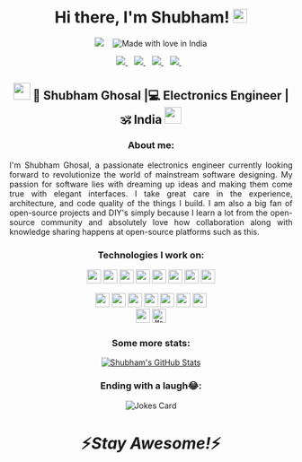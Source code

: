 <div align="center">
   <h1>Hi there, I'm Shubham! <img src="https://media.giphy.com/media/hvRJCLFzcasrR4ia7z/giphy.gif" width="25px"> </h1>
</div>

<div align="center">

![](https://komarev.com/ghpvc/?username=your-github-shubhamghosal&color=blue) &nbsp;&nbsp; ![Made with love in India](https://madewithlove.now.sh/in?heart=true&colorB=%233a38dc)
   
</div>

<p align='center'>
  <a href="https://www.linkedin.com/in/shubham-ghosal/">
    <img src="https://img.shields.io/badge/linkedin-%230077B5.svg?&style=for-the-badge&logo=linkedin&logoColor=white" />
  </a>&nbsp;&nbsp;
  <a href="https://www.instagram.com/electronically_energized/">
    <img src="https://img.shields.io/badge/Instagram-E4405F?style=for-the-badge&logo=instagram&logoColor=white" />        
  </a>&nbsp;&nbsp;
     <a href="https://twitter.com/ShubhamGhoshal">
    <img src="https://img.shields.io/badge/Twitter-1DA1F2?style=for-the-badge&logo=twitter&logoColor=white" />        
  </a>&nbsp;&nbsp;
        <a href="https://www.hackerrank.com/shubhamghosal">
    <img src="https://img.shields.io/badge/-Hackerrank-2EC866?style=for-the-badge&logo=HackerRank&logoColor=white" />        
  </a>&nbsp;&nbsp;
</p>

<div align="center">
<h2><img src="https://media.giphy.com/media/WUlplcMpOCEmTGBtBW/giphy.gif" width="30"> 👤 Shubham Ghosal |💻 Electronics Engineer |🕉 India <img src="https://media.giphy.com/media/WUlplcMpOCEmTGBtBW/giphy.gif" width="30"></h2>
</div>

<div align="justify">
   <h3 align="center">About me:</h3>
I'm Shubham Ghosal, a passionate electronics engineer currently looking forward to revolutionize the world of mainstream software designing. My passion for software lies with dreaming up ideas and making them come true with elegant interfaces. I take great care in the experience, architecture, and code quality of the things I build. I am also a big fan of open-source projects and DIY's simply because I learn a lot from the open-source community and absolutely love how collaboration along with knowledge sharing happens at open-source platforms such as this.
</div>

<div align="center">
   <h3>Technologies I work on:</h3>
   
<code><img height="25" src="https://img.shields.io/badge/C-00599C?style=for-the-badge&logo=c&logoColor=white"></code>
<code><img height="25" src="https://img.shields.io/badge/Java-ED8B00?style=for-the-badge&logo=java&logoColor=white"></code>
<code><img height="25" src="https://img.shields.io/badge/Python-14354C?style=for-the-badge&logo=python&logoColor=white"></code>
<code><img height="25" src="https://img.shields.io/badge/OpenCV-27338e?style=for-the-badge&logo=OpenCV&logoColor=white"></code>
<code><img height="25" src="https://img.shields.io/badge/HTML5-E34F26?style=for-the-badge&logo=html5&logoColor=white"></code>
<code><img height="25" src="https://img.shields.io/badge/CSS3-1572B6?style=for-the-badge&logo=css3&logoColor=white"></code>
<code><img height="25" src="https://img.shields.io/badge/JavaScript-323330?style=for-the-badge&logo=javascript&logoColor=F7DF1E"></code>
<code><img height="25" src="https://img.shields.io/badge/jQuery-0769AD?style=for-the-badge&logo=jquery&logoColor=white"></code>
   </div>
<div align="center">
<code><img height="25" src="https://img.shields.io/badge/Bootstrap-563D7C?style=for-the-badge&logo=bootstrap&logoColor=white"></code>
<code><img height="25" src="https://img.shields.io/badge/React-20232A?style=for-the-badge&logo=react&logoColor=61DAFB"></code>
<code><img height="25" src="https://img.shields.io/badge/Redux-593D88?style=for-the-badge&logo=redux&logoColor=white"></code>
<code><img height="25" src="https://img.shields.io/badge/Node.js-43853D?style=for-the-badge&logo=node-dot-js&logoColor=white"></code>
<code><img height="25" src="https://img.shields.io/badge/Linux-FCC624?style=for-the-badge&logo=linux&logoColor=black"></code>
<code><img height="25" src="https://img.shields.io/badge/RASPBERRY%20PI-C51A4A.svg?&style=for-the-badge&logo=raspberry%20pi&logoColor=white"></code>
<code><img height="25" src="https://img.shields.io/badge/Spring-6DB33F?style=for-the-badge&logo=spring&logoColor=white"></code>
   </div>
<div align="center">
   <code><img height="25" src="https://img.shields.io/badge/MySQL-00000F?style=for-the-badge&logo=mysql&logoColor=white"></code>
   <code><img height="25" alt="MongoDB" src ="https://img.shields.io/badge/MongoDB-%234ea94b.svg?style=for-the-badge&logo=mongodb&logoColor=white"/></code>
</div>
<div align="center">
   <h3>Some more stats:</h3>

[![Shubham's GitHub Stats](https://github-readme-stats.vercel.app/api?username=shubhamghosal&hide=issues,contribs&count_private=true&show_icons=true&theme=tokyonight&include_all_commits=true&count_private=true)](https://github.com/anuraghazra/github-readme-stats)
   
</div>

<div align="center">
 <h3>Ending with a laugh😂:</h3>
   
![Jokes Card](https://readme-jokes.vercel.app/api)
   
</div>

<h1 align='center'>⚡️<i>Stay Awesome!</i>⚡️</h1>
